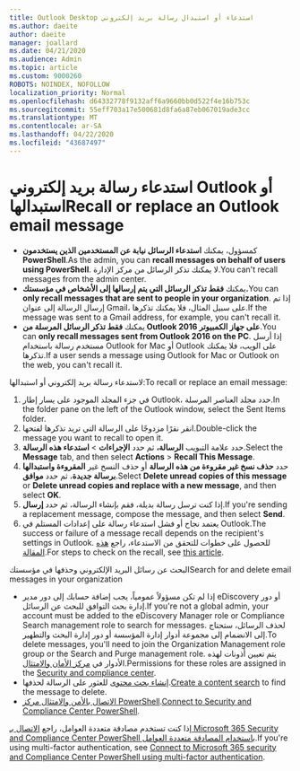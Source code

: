 ```yaml
---
title: Outlook Desktop استدعاء أو استبدال رسالة بريد إلكتروني
ms.author: daeite
author: daeite
manager: joallard
ms.date: 04/21/2020
ms.audience: Admin
ms.topic: article
ms.custom: 9000260
ROBOTS: NOINDEX, NOFOLLOW
localization_priority: Normal
ms.openlocfilehash: d64332778f9132aff6a9660bb0d522f4e16b753c
ms.sourcegitcommit: 55eff703a17e500681d8fa6a87eb067019ade3cc
ms.translationtype: MT
ms.contentlocale: ar-SA
ms.lasthandoff: 04/22/2020
ms.locfileid: "43687497"
---
```

# <a name="recall-or-replace-an-outlook-email-message"></a><span data-ttu-id="4ec3e-102">استدعاء رسالة بريد إلكتروني Outlook أو استبدالها</span><span class="sxs-lookup"><span data-stu-id="4ec3e-102">Recall or replace an Outlook email message</span></span>

- <span data-ttu-id="4ec3e-103">كمسؤول، يمكنك **استدعاء الرسائل نيابة عن المستخدمين الذين يستخدمون PowerShell**.</span><span class="sxs-lookup"><span data-stu-id="4ec3e-103">As the admin, you can **recall messages on behalf of users using PowerShell**.</span></span> <span data-ttu-id="4ec3e-104">لا يمكنك تذكر الرسائل من مركز الإدارة.</span><span class="sxs-lookup"><span data-stu-id="4ec3e-104">You can't recall messages from the admin center.</span></span>
- <span data-ttu-id="4ec3e-105">يمكنك **فقط تذكر الرسائل التي يتم إرسالها إلى الأشخاص في مؤسستك.**</span><span class="sxs-lookup"><span data-stu-id="4ec3e-105">You can **only recall messages that are sent to people in your organization**.</span></span> <span data-ttu-id="4ec3e-106">إذا تم إرسال الرسالة إلى عنوان Gmail، على سبيل المثال، فلا يمكنك تذكرها.</span><span class="sxs-lookup"><span data-stu-id="4ec3e-106">If the message was sent to a Gmail address, for example, you can't recall it.</span></span>
- <span data-ttu-id="4ec3e-107">يمكنك **فقط تذكر الرسائل المرسلة من Outlook 2016 على جهاز الكمبيوتر**.</span><span class="sxs-lookup"><span data-stu-id="4ec3e-107">You can **only recall messages sent from Outlook 2016 on the PC**.</span></span> <span data-ttu-id="4ec3e-108">إذا أرسل مستخدم رسالة باستخدام Outlook for Mac أو Outlook على الويب، فلا يمكنك تذكرها.</span><span class="sxs-lookup"><span data-stu-id="4ec3e-108">If a user sends a message using Outlook for Mac or Outlook on the web, you can't recall it.</span></span>

<span data-ttu-id="4ec3e-109">لاستدعاء رسالة بريد إلكتروني أو استبدالها:</span><span class="sxs-lookup"><span data-stu-id="4ec3e-109">To recall or replace an email message:</span></span>

1. <span data-ttu-id="4ec3e-110">في جزء المجلد الموجود على يسار إطار Outlook، حدد مجلد العناصر المرسلة.</span><span class="sxs-lookup"><span data-stu-id="4ec3e-110">In the folder pane on the left of the Outlook window, select the Sent Items folder.</span></span>
1. <span data-ttu-id="4ec3e-111">انقر نقرًا مزدوجًا على الرسالة التي تريد تذكرها لفتحها.</span><span class="sxs-lookup"><span data-stu-id="4ec3e-111">Double-click the message you want to recall to open it.</span></span>
1. <span data-ttu-id="4ec3e-112">حدد علامة التبويب **الرسالة،** ثم حدد **الإجراءات** > **استدعاء هذه الرسالة**.</span><span class="sxs-lookup"><span data-stu-id="4ec3e-112">Select the **Message** tab, and then select **Actions** > **Recall This Message**.</span></span>
1. <span data-ttu-id="4ec3e-113">حدد **حذف نسخ غير مقروءة من هذه الرسالة** أو حذف النسخ غير **المقروءة واستبدالها برسالة جديدة**، ثم حدد **موافق**.</span><span class="sxs-lookup"><span data-stu-id="4ec3e-113">Select **Delete unread copies of this message** or **Delete unread copies and replace with a new message**, and then select **OK**.</span></span>
1. <span data-ttu-id="4ec3e-114">إذا كنت ترسل رسالة بديلة، فقم بإنشاء الرسالة، ثم حدد **إرسال**.</span><span class="sxs-lookup"><span data-stu-id="4ec3e-114">If you're sending a replacement message, compose the message, and then select **Send**.</span></span>
1. <span data-ttu-id="4ec3e-115">يعتمد نجاح أو فشل استدعاء رسالة على إعدادات المستلم في Outlook.</span><span class="sxs-lookup"><span data-stu-id="4ec3e-115">The success or failure of a message recall depends on the recipient's settings in Outlook.</span></span> <span data-ttu-id="4ec3e-116">للحصول على خطوات للتحقق من الاستدعاء، راجع [هذه المقالة](https://support.office.com/article/35027f88-d655-4554-b4f8-6c0729a723a0).</span><span class="sxs-lookup"><span data-stu-id="4ec3e-116">For steps to check on the recall, see [this article](https://support.office.com/article/35027f88-d655-4554-b4f8-6c0729a723a0).</span></span>

<span data-ttu-id="4ec3e-117">البحث عن رسائل البريد الإلكتروني وحذفها في مؤسستك</span><span class="sxs-lookup"><span data-stu-id="4ec3e-117">Search for and delete email messages in your organization</span></span>

- <span data-ttu-id="4ec3e-118">إذا لم تكن مسؤولاً عمومياً، يجب إضافة حسابك إلى دور مدير eDiscovery أو دور إدارة بحث التوافق للبحث عن الرسائل.</span><span class="sxs-lookup"><span data-stu-id="4ec3e-118">If you're not a global admin, your account must be added to the eDiscovery Manager role or Compliance Search management role to search for messages.</span></span> <span data-ttu-id="4ec3e-119">لحذف الرسائل، ستحتاج إلى الانضمام إلى مجموعة أدوار إدارة المؤسسة أو دور إدارة البحث والتطهير.</span><span class="sxs-lookup"><span data-stu-id="4ec3e-119">To delete messages, you'll need to join the Organization Management role group or the Search and Purge management role.</span></span> <span data-ttu-id="4ec3e-120">يتم تعيين أذونات لهذه الأدوار في [مركز الأمان والامتثال](https://go.microsoft.com/fwlink/?linkid=2083731).</span><span class="sxs-lookup"><span data-stu-id="4ec3e-120">Permissions for these roles are assigned in the [Security and compliance center](https://go.microsoft.com/fwlink/?linkid=2083731).</span></span>
- <span data-ttu-id="4ec3e-121">[إنشاء بحث محتوى](https://docs.microsoft.com/office365/securitycompliance/content-search) للعثور على الرسالة لحذفها.</span><span class="sxs-lookup"><span data-stu-id="4ec3e-121">[Create a content search](https://docs.microsoft.com/office365/securitycompliance/content-search) to find the message to delete.</span></span>
- <span data-ttu-id="4ec3e-122">[الاتصال بالأمن والامتثال مركز PowerShell](https://docs.microsoft.com/powershell/exchange/office-365-scc/connect-to-scc-powershell/connect-to-scc-powershell?view=exchange-ps).</span><span class="sxs-lookup"><span data-stu-id="4ec3e-122">[Connect to Security and Compliance Center PowerShell](https://docs.microsoft.com/powershell/exchange/office-365-scc/connect-to-scc-powershell/connect-to-scc-powershell?view=exchange-ps).</span></span>

<span data-ttu-id="4ec3e-123">إذا كنت تستخدم مصادقة متعددة العوامل، راجع [الاتصال بـ Microsoft 365 Security and Compliance Center PowerShell باستخدام المصادقة متعددة العوامل](https://docs.microsoft.com/powershell/exchange/office-365-scc/connect-to-scc-powershell/mfa-connect-to-scc-powershell?view=exchange-ps).</span><span class="sxs-lookup"><span data-stu-id="4ec3e-123">If you're using multi-factor authentication, see [Connect to Microsoft 365 security and Compliance Center PowerShell using multi-factor authentication](https://docs.microsoft.com/powershell/exchange/office-365-scc/connect-to-scc-powershell/mfa-connect-to-scc-powershell?view=exchange-ps).</span></span>